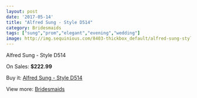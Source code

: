 ```yaml
---
layout: post
date: '2017-05-14'
title: "Alfred Sung - Style D514"
category: Bridesmaids
tags: ["sung","prom","elegant","evening","wedding"]
image: http://img.sequinious.com/8403-thickbox_default/alfred-sung-style-d514.jpg
---
```

Alfred Sung - Style D514

On Sales: **$222.99**
<a href="https://www.sequinious.com/bridesmaids/3568-alfred-sung-style-d514.html"><amp-img layout="responsive" width="600" height="600" src="//img.sequinious.com/8403-thickbox_default/alfred-sung-style-d514.jpg" alt="Alfred Sung - Style D514 0" /></a>
<a href="https://www.sequinious.com/bridesmaids/3568-alfred-sung-style-d514.html"><amp-img layout="responsive" width="600" height="600" src="//img.sequinious.com/8404-thickbox_default/alfred-sung-style-d514.jpg" alt="Alfred Sung - Style D514 1" /></a>

Buy it: [Alfred Sung - Style D514](https://www.sequinious.com/bridesmaids/3568-alfred-sung-style-d514.html "Alfred Sung - Style D514")

View more: [Bridesmaids](https://www.sequinious.com/3-bridesmaids "Bridesmaids")